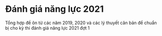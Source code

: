 # Đánh giá năng lực 2021

Tổng hợp đề ôn từ các năm 2019, 2020 và các lý thuyết căn bản để chuẩn bị cho kỳ thi đánh giá năng lực 2021 đợt 1